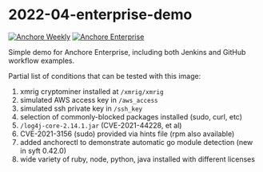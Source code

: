 # 2022-04-enterprise-demo 

[![Anchore Weekly](https://github.com/pvnovarese/2022-04-suse-demo/actions/workflows/anchore-weekly.yaml/badge.svg)](https://github.com/pvnovarese/2022-04-suse-demo/actions/workflows/anchore-weekly.yaml) [![Anchore Enterprise](https://github.com/pvnovarese/2022-04-suse-demo/actions/workflows/anchore-enterprise.yaml/badge.svg)](https://github.com/pvnovarese/2022-04-suse-demo/actions/workflows/anchore-enterprise.yaml)

Simple demo for Anchore Enterprise, including both Jenkins and GitHub workflow examples.

Partial list of conditions that can be tested with this image:

1. xmrig cryptominer installed at `/xmrig/xmrig`
2. simulated AWS access key in `/aws_access`
3. simulated ssh private key in `/ssh_key`
4. selection of commonly-blocked packages installed (sudo, curl, etc)
5. `/log4j-core-2.14.1.jar` (CVE-2021-44228, et al)
6. CVE-2021-3156 (sudo) provided via hints file (rpm also available)
7. added anchorectl to demonstrate automatic go module detection (new in syft 0.42.0)
8. wide variety of ruby, node, python, java installed with different licenses
